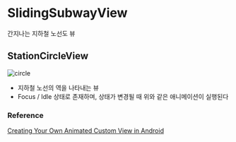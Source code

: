 # SlidingSubwayView
간지나는 지하철 노선도 뷰

## StationCircleView

![circle](https://user-images.githubusercontent.com/69582122/220157107-96353f5e-69c3-4c02-8f74-d3437f172a2f.gif)

- 지하철 노선의 역을 나타내는 뷰
- Focus / Idle 상태로 존재하며, 상태가 변경될 때 위와 같은 애니메이션이 실행된다


### Reference

[Creating Your Own Animated Custom View in Android](http://raphaelfavero.github.io/Creating_Animated_Custom_View/)